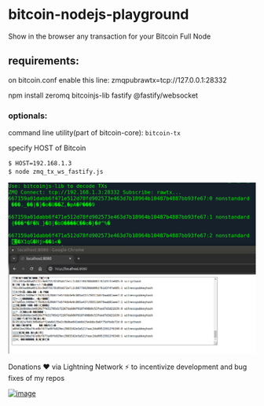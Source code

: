 # bitcoin-nodejs-playground
Show in the browser any transaction for your Bitcoin Full Node

## requirements:
on bitcoin.conf enable this line:
zmqpubrawtx=tcp://127.0.0.1:28332

npm install zeromq bitcoinjs-lib fastify @fastify/websocket

### optionals:
command line utility(part of bitcoin-core): `bitcoin-tx`

specify HOST of Bitcoin
```bash
$ HOST=192.168.1.3
$ node zmq_tx_ws_fastify.js 
```

![](zmq_tx_wesocket_fastify.gif)

Donations ❤️ via Lightning Network ⚡ to incentivize development and bug fixes of my repos

[![image](./donate.png)](https://getalby.com/p/st3b1t)
